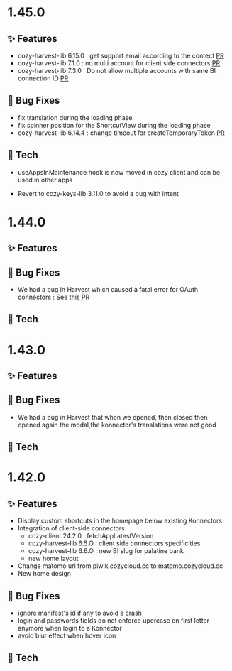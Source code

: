# 1.45.0
## ✨ Features
- cozy-harvest-lib 6.15.0 : get support email according to the contect [PR](https://github.com/cozy/cozy-libs/pull/1392)
- cozy-harvest-lib 7.1.0 : no multi account for client side connectors [PR](https://github.com/cozy/cozy-libs/pull/1406)
- cozy-harvest-lib 7.3.0 : Do not allow multiple accounts with same BI connection ID [PR](https://github.com/cozy/cozy-libs/pull/1464)

## 🐛 Bug Fixes
- fix translation during the loading phase
- fix spinner position for the ShortcutView during the loading phase
- cozy-harvest-lib 6.14.4 : change timeout for createTemporaryToken [PR](https://github.com/cozy/cozy-libs/pull/1391)
## 🔧 Tech

* useAppsInMaintenance hook is now moved in cozy client and can be used in other apps
- Revert to cozy-keys-lib 3.11.0 to avoid a bug with intent

# 1.44.0

## ✨ Features

## 🐛 Bug Fixes

* We had a bug in Harvest which caused a fatal error for OAuth connectors : See [this PR](https://github.com/cozy/cozy-libs/pull/1390)

## 🔧 Tech

# 1.43.0

## ✨ Features

## 🐛 Bug Fixes
* We had a bug in Harvest that when we opened, then closed then opened again the modal,the konnector's translations were not good
## 🔧 Tech

# 1.42.0

## ✨ Features

* Display custom shortcuts in the homepage below existing Konnectors
* Integration of client-side connectors
  * cozy-client 24.2.0 : fetchAppLatestVersion
  * cozy-harvest-lib 6.5.O : client side connectors specificities
  * cozy-harvest-lib 6.6.O : new BI slug for palatine bank
  * new home layout
* Change matomo url from piwik.cozycloud.cc to matomo.cozycloud.cc
* New home design

## 🐛 Bug Fixes

* ignore manifest's id if any to avoid a crash
* login and passwords fields do not enforce upercase on first letter anymore when login to a Konnector
* avoid blur effect when hover icon

## 🔧 Tech
